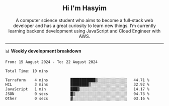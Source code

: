 <h2 align="center">Hi I'm Hasyim</h2>

<p align="center">A computer science student who aims to become a full-stack web developer and has a great curiosity to learn new things. I’m currently learning backend development using JavaScript and Cloud Engineer with AWS.</p>

---

📊 **Weekly development breakdown**

<!--START_SECTION:waka-->

```txt
From: 15 August 2024 - To: 22 August 2024

Total Time: 10 mins

Terraform    4 mins          ███████████▒░░░░░░░░░░░░░   44.71 %
HCL          3 mins          ████████▒░░░░░░░░░░░░░░░░   32.92 %
JavaScript   1 min           ███▓░░░░░░░░░░░░░░░░░░░░░   14.17 %
JSON         0 secs          █▒░░░░░░░░░░░░░░░░░░░░░░░   04.73 %
Other        0 secs          ▓░░░░░░░░░░░░░░░░░░░░░░░░   03.16 %
```

<!--END_SECTION:waka-->


<!-- - You can reach me on **hasyim11c@gmail.com** -->
